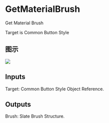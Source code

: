 # GetMaterialBrush

Get Material Brush

Target is Common Button Style

## 图示

![]($-20221218-18210841.png)

## Inputs

Target: Common Button Style Object Reference.  

## Outputs

Brush: Slate Brush Structure.


